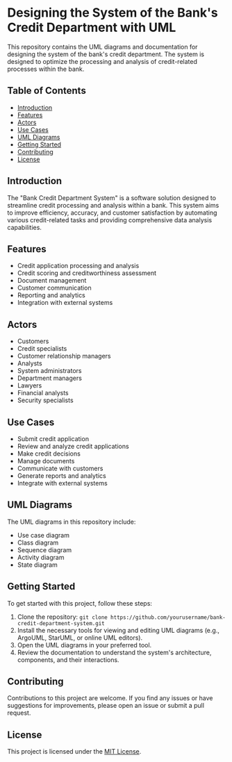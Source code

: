 # Designing the System of the Bank's Credit Department with UML

This repository contains the UML diagrams and documentation for designing the system of the bank's credit department. The system is designed to optimize the processing and analysis of credit-related processes within the bank.

## Table of Contents

- [Introduction](#introduction)
- [Features](#features)
- [Actors](#actors)
- [Use Cases](#use-cases)
- [UML Diagrams](#uml-diagrams)
- [Getting Started](#getting-started)
- [Contributing](#contributing)
- [License](#license)

## Introduction

The "Bank Credit Department System" is a software solution designed to streamline credit processing and analysis within a bank. This system aims to improve efficiency, accuracy, and customer satisfaction by automating various credit-related tasks and providing comprehensive data analysis capabilities.

## Features

- Credit application processing and analysis
- Credit scoring and creditworthiness assessment
- Document management
- Customer communication
- Reporting and analytics
- Integration with external systems

## Actors

- Customers
- Credit specialists
- Customer relationship managers
- Analysts
- System administrators
- Department managers
- Lawyers
- Financial analysts
- Security specialists

## Use Cases

- Submit credit application
- Review and analyze credit applications
- Make credit decisions
- Manage documents
- Communicate with customers
- Generate reports and analytics
- Integrate with external systems

## UML Diagrams

The UML diagrams in this repository include:

- Use case diagram
- Class diagram
- Sequence diagram
- Activity diagram
- State diagram

## Getting Started

To get started with this project, follow these steps:

1. Clone the repository: `git clone https://github.com/yourusername/bank-credit-department-system.git`
2. Install the necessary tools for viewing and editing UML diagrams (e.g., ArgoUML, StarUML, or online UML editors).
3. Open the UML diagrams in your preferred tool.
4. Review the documentation to understand the system's architecture, components, and their interactions.

## Contributing

Contributions to this project are welcome. If you find any issues or have suggestions for improvements, please open an issue or submit a pull request.

## License

This project is licensed under the [MIT License](LICENSE).
